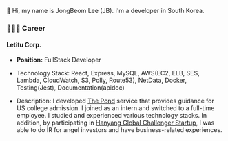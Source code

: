 👋 Hi, my name is JongBeom Lee (JB). I'm a developer in South Korea.

### 👨🏻‍💻 Career

#### Letitu Corp.

- **Position:** FullStack Developer

- Technology Stack: React, Express, MySQL, AWS(EC2, ELB, SES, Lambda, CloudWatch, S3, Polly, Route53), NetData, Docker, Testing(Jest), Documentation(apidoc)
- Description: I developed [The Pond](https://diveintothepond.com/) service that provides guidance for US college admission. I joined as an intern and switched to a full-time employee. I studied and experienced various technology stacks. In addition, by participating in [Hanyang Global Challenger Startup](https://www.sedaily.com/NewsVIew/260YA2VEVE), I was able to do IR for angel investors and have business-related experiences.
